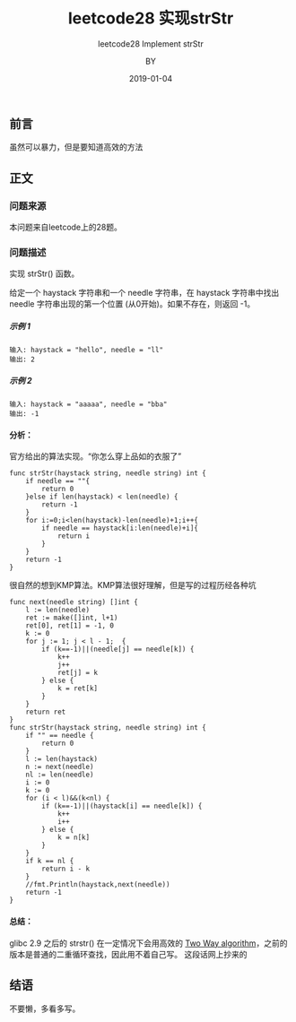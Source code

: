 ﻿---
layout:     post
title:      leetcode28 实现strStr
subtitle:   leetcode28 Implement strStr
date:       2019-01-04
author:     BY
header-img: img/post-bg-universe.jpg
catalog: true
tags:
    - Blog
---


## 前言

虽然可以暴力，但是要知道高效的方法

## 正文

### 问题来源

本问题来自leetcode上的28题。  
### 问题描述

实现 strStr() 函数。

给定一个 haystack 字符串和一个 needle 字符串，在 haystack 字符串中找出 needle 字符串出现的第一个位置 (从0开始)。如果不存在，则返回  -1。

##### 示例 1
```
输入: haystack = "hello", needle = "ll"
输出: 2
```  

##### 示例 2
```
输入: haystack = "aaaaa", needle = "bba"
输出: -1
```  

#### 分析：
官方给出的算法实现。“你怎么穿上品如的衣服了”  
```
func strStr(haystack string, needle string) int {
    if needle == ""{
        return 0
    }else if len(haystack) < len(needle) {
        return -1
    }
    for i:=0;i<len(haystack)-len(needle)+1;i++{
        if needle == haystack[i:len(needle)+i]{
            return i
        }
    }
    return -1
}
```
很自然的想到KMP算法。KMP算法很好理解，但是写的过程历经各种坑  
```
func next(needle string) []int {
    l := len(needle)
    ret := make([]int, l+1)
    ret[0], ret[1] = -1, 0
    k := 0
    for j := 1; j < l - 1;  {
        if (k==-1)||(needle[j] == needle[k]) {
            k++
            j++
            ret[j] = k
        } else {
            k = ret[k]
        }
    }
    return ret
}
func strStr(haystack string, needle string) int {
    if "" == needle {
        return 0
    }
    l := len(haystack)
    n := next(needle)
    nl := len(needle)
    i := 0
    k := 0
    for (i < l)&&(k<nl) {
        if (k==-1)||(haystack[i] == needle[k]) {
            k++
            i++
        } else {            
            k = n[k]
        }
    }
    if k == nl {
        return i - k
    }
    //fmt.Println(haystack,next(needle))
    return -1
}
```
#### 总结：
glibc 2.9 之后的 strstr() 在一定情况下会用高效的 [Two Way algorithm](http://www-igm.univ-mlv.fr/~lecroq/string/node26.html)，之前的版本是普通的二重循环查找，因此用不着自己写。  这段话网上抄来的
## 结语
不要懒，多看多写。
